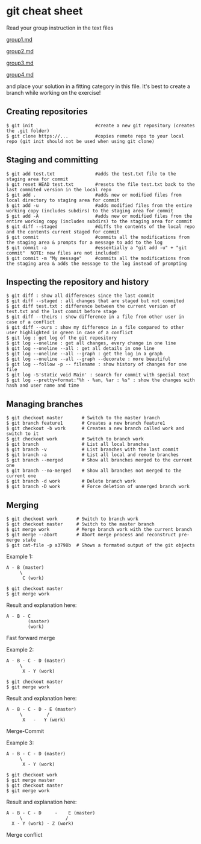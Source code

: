 # git cheat sheet

Read your group instruction in the text files 

[group1.md](group1.md)

[group2.md](group2.md)

[group3.md](group3.md)

[group4.md](group4.md)

and place your solution in a fitting category in this file. It's best to create a branch while working on the exercise!

## Creating repositories

    $ git init                       #create a new git repository (creates the .git folder)
    $ git clone https://...          #copies remote repo to your local repo (git init should not be used when using git clone)

## Staging and committing

    $ git add test.txt               #adds the test.txt file to the staging area for commit
    $ git reset HEAD test.txt        #resets the file test.txt back to the last commited version in the local repo
    $ git add .                      #adds new or modified files from local directory to staging area for commit
    $ git add -u                     #adds modified files from the entire working copy (includes subdirs) to the staging area for commit
    $ git add -A                     #adds new or modified files from the entire working copy (includes subdirs) to the staging area for commit
    $ git diff --staged              #diffs the contents of the local repo and the contents current staged for commit
    $ git commit                     #commits all the modifications from the staging area & prompts for a message to add to the log
    $ git commit -a                  #essentially a "git add -u" + "git commit"  NOTE: new files are not included!
    $ git commit -m "My message"     #commits all the modifications from the staging area & adds the message to the log instead of prompting
 
## Inspecting the repository and history

    $ git diff : show all differences since the last commit
    $ git diff --staged : all changes that are staged but not commited
    $ git diff test.txt : difference between the current version of test.txt and the last commit before stage
    $ git diff --theirs : show difference in a file from other user in case of a conflict
    $ git diff --ours : show my difference in a file compared to other user highlighted in green in case of a conflict
    $ git log : get log of the git repository
    $ git log --oneline : get all changes, every change in one line
    $ git log --oneline --all : get all details in one line
    $ git log --oneline --all --graph : get the log in a graph
    $ git log --oneline --all --graph --decorate : more beautiful
    $ git log --follow -p -- filename : show history of changes for one file
    $ git log -S'static void Main' : search for commit with special text
    $ git log --pretty=format:"%h - %an, %ar : %s" : show the changes with hash and user name and time

## Managing branches

    $ git checkout master       # Switch to the master branch
    $ git branch feature1       # Creates a new branch feature1
    $ git checkout -b work      # Creates a new branch called work and switch to it 
    $ git checkout work         # Switch to branch work
    $ git branch                # List all local branches
    $ git branch -v             # List branches with the last commit
    $ git branch -a             # List all local and remote branches
    $ git branch --merged       # Show all branches merged to the current one
    $ git branch --no-merged    # Show all branches not merged to the current one
    $ git branch -d work        # Delete branch work
    $ git branch -D work        # Force deletion of unmerged branch work

## Merging

    $ git checkout work       # Switch to branch work
    $ git checkout master     # Switch to the master branch
    $ git merge work          # Merge branch work with the current branch
    $ git merge --abort       # Abort merge process and reconstruct pre-merge state
    $ git cat-file -p a3798b  # Shows a formated output of the git objects


Example 1:

    A - B (master)
         \
          C (work)
    
    $ git checkout master
    $ git merge work

Result and explanation here:

    
    
    A - B - C
            (master)
            (work)
      
Fast forward merge

Example 2:

    A - B - C - D (master)
         \
          X - Y (work)
    
    $ git checkout master
    $ git merge work

Result and explanation here:


    A - B - C - D - E (master)
         \         / 
          X   -   Y (work)

Merge-Commit



Example 3:

    A - B - C - D (master)
         \
          X - Y (work)
    
    $ git checkout work
    $ git merge master
    $ git checkout master
    $ git merge work

Result and explanation here:

    A - B - C - D     -    E (master)
         \                /      
	  X - Y (work) - Z (work)

Merge conflict


